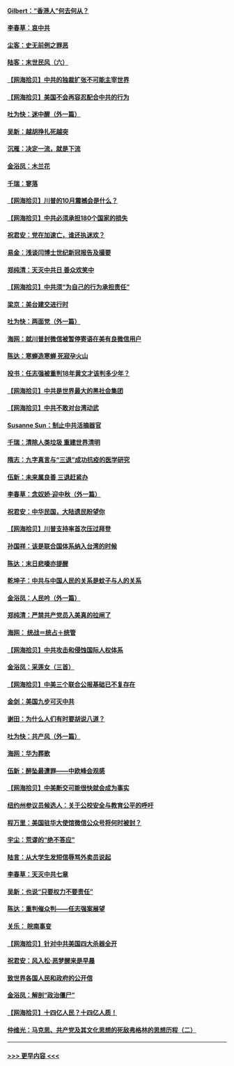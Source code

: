 #### [Gilbert：“香港人”何去何从？](../pages/nsc993/n12435894.md?t=09290002) 
#### [李春草：哀中共](../pages/nsc993/n12435874.md?t=09290002) 
#### [尘客：史无前例之罪恶](../pages/nsc993/n12435762.md?t=09290002) 
#### [陆客：末世民风（六）](../pages/nsc993/n12435354.md?t=09290002) 
#### [【网海拾贝】中共的独裁扩张不可能主宰世界](../pages/nsc993/n12435151.md?t=09290002) 
#### [【网海拾贝】美国不会再容忍配合中共的行为](../pages/nsc993/n12433808.md?t=09290002) 
#### [吐为快：迷中醒（外一篇）](../pages/nsc993/n12433585.md?t=09290002) 
#### [吴新：越胡挣扎死越突](../pages/nsc993/n12433562.md?t=09290002) 
#### [沉雁：决定一流，就是下流](../pages/nsc993/n12432128.md?t=09290002) 
#### [金浴凤：木兰花](../pages/nsc993/n12432124.md?t=09290002) 
#### [千瑞：寥落](../pages/nsc993/n12432071.md?t=09290002) 
#### [【网海拾贝】川普的10月震撼会是什么？](../pages/nsc993/n12431624.md?t=09290002) 
#### [【网海拾贝】中共必须承担180个国家的损失](../pages/nsc993/n12428893.md?t=09290002) 
#### [祝君安：党在加速亡，谁还执迷欢？](../pages/nsc993/n12428652.md?t=09290002) 
#### [易金：浅谈闫博士世纪新冠报告及撮要](../pages/nsc993/n12426822.md?t=09290002) 
#### [郑纯清：天灭中共日 善众欢笑中](../pages/nsc993/n12426784.md?t=09290002) 
#### [【网海拾贝】中共须“为自己的行为承担责任”](../pages/nsc993/n12426067.md?t=09290002) 
#### [梁京：美台建交进行时](../pages/nsc993/n12424066.md?t=09290002) 
#### [吐为快：两面党（外一篇）](../pages/nsc993/n12424043.md?t=09290002) 
#### [海网：就川普封微信被暂停寄语在美有良微信用户](../pages/nsc993/n12424021.md?t=09290002) 
#### [陈达：寒蝉造寒蝉 死寂孕火山](../pages/nsc993/n12423958.md?t=09290002) 
#### [投书：任志强被重判18年黄文才该判多少年？](../pages/nsc993/n12423672.md?t=09290002) 
#### [【网海拾贝】中共是世界最大的黑社会集团](../pages/nsc993/n12423543.md?t=09290002) 
#### [【网海拾贝】中共不敢对台湾动武](../pages/nsc993/n12421418.md?t=09290002) 
#### [Susanne Sun：制止中共活摘器官](../pages/nsc993/n12419654.md?t=09290002) 
#### [千瑞：清除人类垃圾 重建世界清明](../pages/nsc993/n12419414.md?t=09290002) 
#### [隋志：九字真言与“三退”成功抗疫的医学研究](../pages/nsc993/n12419248.md?t=09290002) 
#### [伍新：未来属良善 三退赶紧办](../pages/nsc993/n12418496.md?t=09290002) 
#### [李春草：念奴娇·迎中秋（外一篇）](../pages/nsc993/n12418465.md?t=09290002) 
#### [祝君安：中华民国，大陆遗民盼望你](../pages/nsc993/n12418089.md?t=09290002) 
#### [【网海拾贝】川普支持率首次压过拜登](../pages/nsc993/n12418050.md?t=09290002) 
#### [孙国祥：该是联合国体系纳入台湾的时候](../pages/nsc993/n12417369.md?t=09290002) 
#### [陈达：末日悲嚎亦提醒](../pages/nsc993/n12416736.md?t=09290002) 
#### [乾坤子：中共与中国人民的关系是蚊子与人的关系](../pages/nsc993/n12416632.md?t=09290002) 
#### [金浴凤：人民吟（外一篇）](../pages/nsc993/n12416567.md?t=09290002) 
#### [郑纯清：严禁共产党员入美真的拉闸了](../pages/nsc993/n12416550.md?t=09290002) 
#### [海网： 统战＝统占＋统管](../pages/nsc993/n12416404.md?t=09290002) 
#### [【网海拾贝】中共攻击和侵蚀国际人权体系](../pages/nsc993/n12416250.md?t=09290002) 
#### [金浴凤：采莲女（三首）](../pages/nsc993/n12415517.md?t=09290002) 
#### [【网海拾贝】中美三个联合公报基础已不复存在](../pages/nsc993/n12415054.md?t=09290002) 
#### [金剑：美国九步可灭中共](../pages/nsc993/n12413183.md?t=09290002) 
#### [谢田：为什么人们有时要胡说八道？](../pages/nsc993/n12411861.md?t=09290002) 
#### [吐为快：共产风（外一篇）](../pages/nsc993/n12411761.md?t=09290002) 
#### [海网：华为葬歌](../pages/nsc993/n12410381.md?t=09290002) 
#### [伍新：醉坠最遭罪——中欧峰会观感](../pages/nsc993/n12410364.md?t=09290002) 
#### [【网海拾贝】中美断交可能很快就会成为事实](../pages/nsc993/n12409495.md?t=09290002) 
#### [纽约州参议员候选人：关于公校安全与教育公平的呼吁](../pages/nsc993/n12409228.md?t=09290002) 
#### [程万里：美国驻华大使馆微信公众号将何时被封？](../pages/nsc993/n12407397.md?t=09290002) 
#### [宇尘：荒谬的“绝不答应”](../pages/nsc993/n12407360.md?t=09290002) 
#### [陆言：从大学生发短信辱骂外卖员说起](../pages/nsc993/n12407285.md?t=09290002) 
#### [李春草：天灭中共七章](../pages/nsc993/n12406988.md?t=09290002) 
#### [吴新：也说“只要权力不要责任”](../pages/nsc993/n12406966.md?t=09290002) 
#### [陈达：重判催众判——任志强案展望](../pages/nsc993/n12404540.md?t=09290002) 
#### [关乐： 皖南事变](../pages/nsc993/n12404288.md?t=09290002) 
#### [【网海拾贝】针对中共美国四大杀器全开](../pages/nsc993/n12404172.md?t=09290002) 
#### [祝君安：风入松‧恶梦醒来是早晨](../pages/nsc993/n12401953.md?t=09290002) 
#### [致世界各国人民和政府的公开信](../pages/nsc993/n12401824.md?t=09290002) 
#### [金浴凤：解剖“政治僵尸”](../pages/nsc993/n12401808.md?t=09290002) 
#### [【网海拾贝】十四亿人民？十四亿人质！](../pages/nsc993/n12401708.md?t=09290002) 
#### [仲维光：马克思、共产党及其文化思想的死敌弗格林的思想历程（二）](../pages/nsc993/n12399107.md?t=09290002) 

----
#### [ >>> 更早内容 <<< ](../indexes/nsc993-earlier.md)
